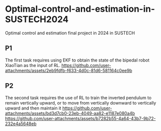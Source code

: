 # Optimal-control-and-estimation-in-SUSTECH2024
Optimal control and estimation final project in 2024 in SUSTECH

## P1
The first task requires using EKF to obtain the state of the bipedal robot XiaoTian as the input of RL.
https://github.com/user-attachments/assets/2eb9fdfb-f633-4d0c-81d6-581164c0ee9b

## P2
The second task requires the use of RL to train the inverted pendulum to remain vertically upward, or to move from vertically downward to vertically upward and then maintain it
https://github.com/user-attachments/assets/bd3d7cb0-23eb-4049-aa82-e1187e080a4b
https://github.com/user-attachments/assets/b7282b55-4a64-43b7-9b72-232e4a5648eb
